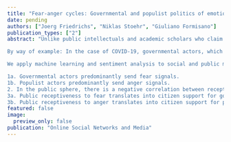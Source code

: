 ```yaml
---
title: "Fear-anger cycles: Governmental and populist politics of emotion (forthcoming)"
date: pending
authors: ["Joerg Friedrichs", "Niklas Stoehr", "Giuliano Formisano"]
publication_types: ["2"]
abstract: "Unlike public intellectuals and academic scholars who claim that populists thrive on fear of minority groups (e.g. Michael Moore, Martha Nussbaum), we suggest that what they thrive on is anger against governmental actors. It is governmental actors who increasingly rely on fear, be it to pursue policy objectives or to keep populists at bay. The Brexit referendum, election of Donald Trump, and COVID-19 are cases in point. In a battle for the hearts and minds of the people, governmental and populist actors send fear and anger signals, respectively. We theorize this contest of fear and anger as the fear-anger cycle and trace it in concrete manifestations.

By way of example: In the case of COVID-19, governmental actors, which may include politicians from oppositional parties such as Labour in the UK, sent fear signals related to real and constructed danger. These fear signals resonated percolated through mainstream media and resonated with citizens, translating into more support for governmental actors. To the extent that fear-driven policies have induced significant dislocation and frustration among the populace (economic recession, job losses etc.), the politics of anger has been hitting back with a vengeance.

We apply machine learning and sentiment analysis to social and public media data obtained from Twitter and GDELT, as well as events and public opinion data, to investigate the following set of hypotheses.

1a. Governmental actors predominantly send fear signals.
1b. Populist actors predominantly send anger signals.
2. In the public sphere, there is a negative correlation between receptiveness to fear signals on the one hand and anger signals on the other.
3a. Public receptiveness to fear translates into citizen support for governmental actors
3b. Public receptiveness to anger translates into citizen support for populist actors."
featured: false
image:
  preview_only: false
publication: "Online Social Networks and Media"
---
```


